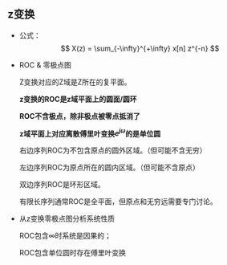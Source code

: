 ## z变换
- 公式：
  $$
    X(z) = \sum_{-\infty}^{+\infty} x[n] z^{-n}
  $$

- ROC & 零极点图
  
  Z变换对应的Z域是Z所在的复平面。

  **z变换的ROC是z域平面上的圆面/圆环**

  **ROC不含极点，除非极点被零点抵消了**

  **z域平面上对应离散傅里叶变换$e^{j\omega}$的是单位圆**

  右边序列ROC为不包含原点的圆外区域。（但可能不含无穷）

  左边序列ROC为原点所在的圆内区域。（但可能不含原点）

  双边序列ROC是环形区域。

  有限长序列通常ROC是全平面，但原点和无穷远需要专门讨论。

- 从z变换零极点图分析系统性质
  
  ROC包含$\infty$时系统是因果的；

  ROC包含单位圆时存在傅里叶变换